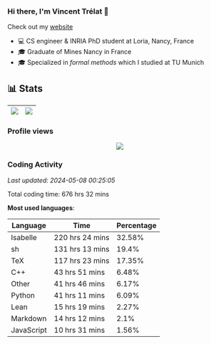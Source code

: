 ### Hi there, I'm Vincent Trélat 👋

Check out my [website](https://vtrelat.github.io)

-   💻 CS engineer & INRIA PhD student at Loria, Nancy, France
-   🎓 Graduate of Mines Nancy in France
-   🎓 Specialized in _formal methods_ which I studied at TU Munich

## 📊 **Stats**

| <img align="center" src="https://readme-stats.clckblog.space/api?username=VTrelat&show_icons=true&include_all_commits=true&theme=tokyonight&hide_border=true" /> | <img align="center" src="https://readme-stats.clckblog.space/api/top-langs/?username=VTrelat&layout=compact&theme=tokyonight&hide_border=true" /> |
| ---------------------------------------------------------------------------------------------------------------------------------------------------------------- | ------------------------------------------------------------------------------------------------------------------------------------------------- |

### Profile views

<p align="center">
 <img src="https://profile-counter.glitch.me/VTrelat/count.svg" />
</p>

<!--automations-->
### Coding Activity
_Last updated: 2024-05-08 00:25:05_

Total coding time: 676 hrs 32 mins

**Most used languages**:

| Language | Time | Percentage |
| ------------- | ------------- | ------------- |
| Isabelle | 220 hrs 24 mins | 32.58% |
| sh | 131 hrs 13 mins | 19.4% |
| TeX | 117 hrs 23 mins | 17.35% |
| C++ | 43 hrs 51 mins | 6.48% |
| Other | 41 hrs 46 mins | 6.17% |
| Python | 41 hrs 11 mins | 6.09% |
| Lean | 15 hrs 19 mins | 2.27% |
| Markdown | 14 hrs 12 mins | 2.1% |
| JavaScript | 10 hrs 31 mins | 1.56% |

